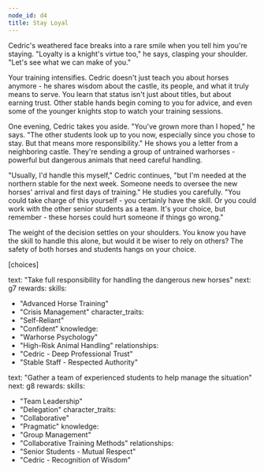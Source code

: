 ```yaml
---
node_id: d4
title: Stay Loyal
---
```


Cedric's weathered face breaks into a rare smile when you tell him you're staying. "Loyalty is a knight's virtue too," he says, clasping your shoulder. "Let's see what we can make of you."

Your training intensifies. Cedric doesn't just teach you about horses anymore - he shares wisdom about the castle, its people, and what it truly means to serve. You learn that status isn't just about titles, but about earning trust. Other stable hands begin coming to you for advice, and even some of the younger knights stop to watch your training sessions.

One evening, Cedric takes you aside. "You've grown more than I hoped," he says. "The other students look up to you now, especially since you chose to stay. But that means more responsibility." He shows you a letter from a neighboring castle. They're sending a group of untrained warhorses - powerful but dangerous animals that need careful handling.

"Usually, I'd handle this myself," Cedric continues, "but I'm needed at the northern stable for the next week. Someone needs to oversee the new horses' arrival and first days of training." He studies you carefully. "You could take charge of this yourself - you certainly have the skill. Or you could work with the other senior students as a team. It's your choice, but remember - these horses could hurt someone if things go wrong."

The weight of the decision settles on your shoulders. You know you have the skill to handle this alone, but would it be wiser to rely on others? The safety of both horses and students hangs on your choice.

[choices]

text: "Take full responsibility for handling the dangerous new horses"
next: g7
rewards:
skills:
- "Advanced Horse Training"
- "Crisis Management"
character_traits:
- "Self-Reliant"
- "Confident"
knowledge:
- "Warhorse Psychology"
- "High-Risk Animal Handling"
relationships:
- "Cedric - Deep Professional Trust"
- "Stable Staff - Respected Authority"

text: "Gather a team of experienced students to help manage the situation"
next: g8
rewards:
skills:
- "Team Leadership"
- "Delegation"
character_traits:
- "Collaborative"
- "Pragmatic"
knowledge:
- "Group Management"
- "Collaborative Training Methods"
relationships:
- "Senior Students - Mutual Respect"
- "Cedric - Recognition of Wisdom"